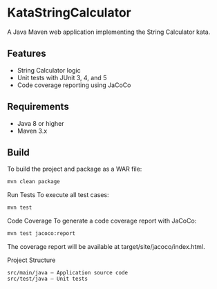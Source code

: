 # KataStringCalculator

A Java Maven web application implementing the String Calculator kata.

## Features

- String Calculator logic
- Unit tests with JUnit 3, 4, and 5
- Code coverage reporting using JaCoCo

## Requirements

- Java 8 or higher
- Maven 3.x

## Build

To build the project and package as a WAR file:

```sh
mvn clean package
```

Run Tests
To execute all test cases:
```sh
mvn test
```

Code Coverage
To generate a code coverage report with JaCoCo:
```sh
mvn test jacoco:report
```

The coverage report will be available at target/site/jacoco/index.html.

Project Structure
```
src/main/java — Application source code
src/test/java — Unit tests
```
